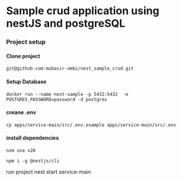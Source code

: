 # Sample crud application using nestJS and postgreSQL

### Project setup

#### Clone project

`git@github.com:mubasir-umbi/nest_sample_crud.git`

#### Setup Database

`docker run --name nest-sample -p 5432:5432  -e POSTGRES_PASSWORD=password -d postgres`

#### creane .env

`cp apps/service-main/src/.env.example apps/service-main/src/.env`

#### install dependencies

`nvm use v20`

`npm i -g @nestjs/cli`

run project
nest start service-main

